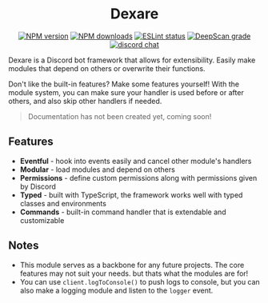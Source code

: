 <div align="center">

# Dexare
[![NPM version](https://img.shields.io/npm/v/dexare?maxAge=3600)](https://www.npmjs.com/package/dexare) [![NPM downloads](https://img.shields.io/npm/dt/dexare?maxAge=3600)](https://www.npmjs.com/package/dexare) [![ESLint status](https://github.com/Snazzah/Dexare/workflows/ESLint/badge.svg)](https://github.com/Snazzah/Dexare/actions?query=workflow%3A%22ESLint%22) [![DeepScan grade](https://deepscan.io/api/teams/11596/projects/15945/branches/327753/badge/grade.svg)](https://deepscan.io/dashboard#view=project&tid=11596&pid=15945&bid=327753) [![discord chat](https://img.shields.io/discord/311027228177727508?logo=discord&logoColor=white)](https://snaz.in/discord)

</div>

Dexare is a Discord bot framework that allows for extensibility. Easily make modules that depend on others or overwrite their functions.

Don't like the built-in features? Make some features yourself! With the module system, you can make sure your handler is used before or after others, and also skip other handlers if needed.

> Documentation has not been created yet, coming soon!

## Features
- **Eventful** - hook into events easily and cancel other module's handlers
- **Modular** - load modules and depend on others
- **Permissions** - define custom permissions along with permissions given by Discord
- **Typed** - built with TypeScript, the framework works well with typed classes and environments
- **Commands** - built-in command handler that is extendable and customizable

## Notes
- This module serves as a backbone for any future projects. The core features may not suit your needs. but thats what the modules are for!
- You can use `client.logToConsole()` to push logs to console, but you can also make a logging module and listen to the `logger` event.
